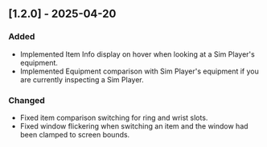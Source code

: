 ## [1.2.0] - 2025-04-20
### Added
- Implemented Item Info display on hover when looking at a Sim Player's equipment.
- Implemented Equipment comparison with Sim Player's equipment if you are currently inspecting a Sim Player.
  
### Changed
- Fixed item comparison switching for ring and wrist slots.
- Fixed window flickering when switching an item and the window had been clamped to screen bounds.

